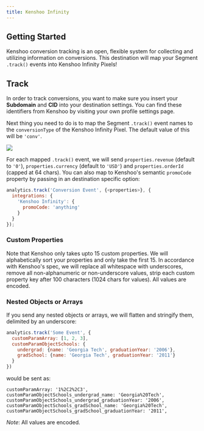 ```yaml
---
title: Kenshoo Infinity
---
```


## Getting Started

Kenshoo conversion tracking is an open, flexible system for collecting and utilizing information on conversions. This destination will map your Segment `.track()` events into Kenshoo Infinity Pixels!

## Track

In order to track conversions, you want to make sure you insert your **Subdomain** and **CID** into your destination settings. You can find these identifiers from Kenshoo by visiting your own profile settings page.

Next thing you need to do is to map the Segment `.track()` event names to the `conversionType` of the Kenshoo Infinity Pixel. The default value of this will be `'conv'`.

![](https://i.gyazo.com/e7ffbbc58004b02ad61a95d136c98769.png)

For each mapped `.track()` event, we will send `properties.revenue` (default to `'0'`), `properties.currency` (default to `'USD'`) and `properties.orderId` (capped at 64 chars). You can also map to Kenshoo's semantic `promoCode` property by passing in an destination specific option:

```js
analytics.track('Conversion Event', {<properties>}, {
  integrations: {
    'Kenshoo Infinity': {
      promoCode: 'anything'
    }
  }
});
```

### Custom Properties

Note that Kenshoo only takes upto 15 custom properties. We will alphabetically sort your properties and only take the first 15. In accordance with Kenshoo's spec, we will replace all whitespace with underscores, remove all non-alphanumeric or non-underscore values, strip each custom property key after 100 characters (1024 chars for values). All values are encoded.

### Nested Objects or Arrays

If you send any nested objects or arrays, we will flatten and stringify them, delimited by an underscore:

```js
analytics.track('Some Event', {
  customParamArray: [1, 2, 3],
  customParamObjectSchools: {
    undergrad: {name: 'Georgia Tech', graduationYear: '2006'},
    gradSchool: {name: 'Georgia Tech', graduationYear: '2011'}
  }
})
```

would be sent as:

```
customParamArray: '1%2C2%2C3',
customParamObjectSchools_undergrad_name: 'Georgia%20Tech',
customParamObjectSchools_undergrad_graduationYear: '2006',
customParamObjectSchools_gradSchool_name: 'Georgia%20Tech',
customParamObjectSchools_gradSchool_graduationYear: '2011',
```

*Note*: All values are encoded.
